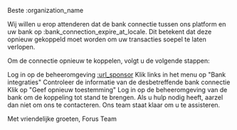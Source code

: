 Beste :organization_name

Wij willen u erop attenderen dat de bank connectie tussen ons platform en uw bank op :bank_connection_expire_at_locale. 
Dit betekent dat deze opnieuw gekoppeld moet worden om uw transacties soepel te laten verlopen.

Om de connectie opnieuw te koppelen, volgt u de volgende stappen:

Log in op de beheeromgeving [:url_sponsor](:url_sponsor)
Klik links in het menu op "Bank integraties"
Controleer de informatie van de desbetreffende bank connectie
Klik op "Geef opnieuw toestemming"
Log in op de beheeromgeving van de bank om de koppeling tot stand te brengen.
Als u hulp nodig heeft, aarzel dan niet om ons te contacteren. Ons team staat klaar om u te assisteren.

Met vriendelijke groeten,
Forus Team